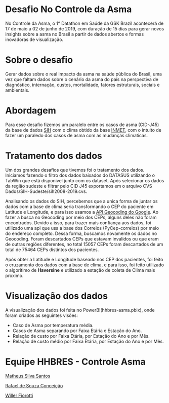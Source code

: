 # Desafio No Controle da Asma
No Controle da Asma, o 1° Datathon em Saúde da GSK Brazil acontecerá de 17 de maio a 02 de junho de 2019, com duração de 15 dias para gerar novos insights sobre a asma no Brasil a partir de dados abertos e formas inovadoras de visualização.

# Sobre o desafio
Gerar dados sobre o real impacto da asma na saúde pública do Brasil, uma vez que faltam dados sobre o cenário da asma do país na perspectiva de diagnóstico, internação, custos, mortalidade, fatores estruturais, sociais e ambientais.

# Abordagem

Para esse desafio fizemos um paralelo entre os casos de asma (CID-J45) da base de dados [SIH](http://www2.datasus.gov.br/DATASUS/index.php?area=0901&item=1&acao=25) com o clima obtido da base [INMET](http://www.inmet.gov.br/portal/index.php?r=bdmep/bdmep), com o intuito de fazer um paraledo dos casos de asma com as mudanças climaticas.

# Tratamento dos dados

Um dos grandes desafios que tivemos foi o tratamento dos dados. Iniciamos fazendo o filtro dos dados baixados do DATASUS utilizando o TabWin que está disponivel junto com os dataset. Após selecionar os dados da região sudeste e filtrar pelo CID J45 exportamos em o arquivo CVS Dados/SIH-Sudeste/sih2008-2019.cvs.

Analisando os dados do SIH, percebemos que a unica forma de juntar os dados com a base de clima seria transformando o CEP do paciente em Latitude e Longitude, e para isso usamos a [API Geocoding do Google](https://developers.google.com/maps/documentation/geocoding/start). 
Ao fazer a busca no Geocoding por meio dos CEPs,  alguns deles não foram encontrados. Devido a isso, para trazer mais confiança aos dados, foi utilizado uma api que usa a base dos Correios (PyCep-correios) por meio do endereço completo. Dessa forma, buscamos novamente os dados no Geocoding.  Foram descartados CEPs que estavam invalidos ou que eram de outras regiões diferentes, no total 15057 CEPs foram descartados de um total de 75464 CEPs distintos dos pacientes.

Após obter a Latitude e Longitude baseado nos CEP dos pacientes, foi feito o cruzamento dos dados com a base de clima, e para isso, foi feito utilizado o algoritimo de **Haversine** e utilizado a estação de coleta de Clima mais proximo.

# Visualização dos dados

A visualização dos dados foi feita no PowerBI(hhbres-asma.pbix), onde foram criados as seguintes visões:
* Caso de Asma por temperatura média.
* Casos de Asma separando por Faixa Etária e Estação do Ano.
* Relação de custo por Faixa Etária, por Estação do Ano e por Mês.
* Relação de custo médio por Faixa Etária, por Estação do Ano e por Mês.

# Equipe HHBRES - Controle Asma
[Matheus Silva Santos](https://github.com/matheusses)

[Rafael de Souza Conceição](https://github.com/rafaeldsouza)

[Willer Fiorotti](https://github.com/WillerFiorott)
